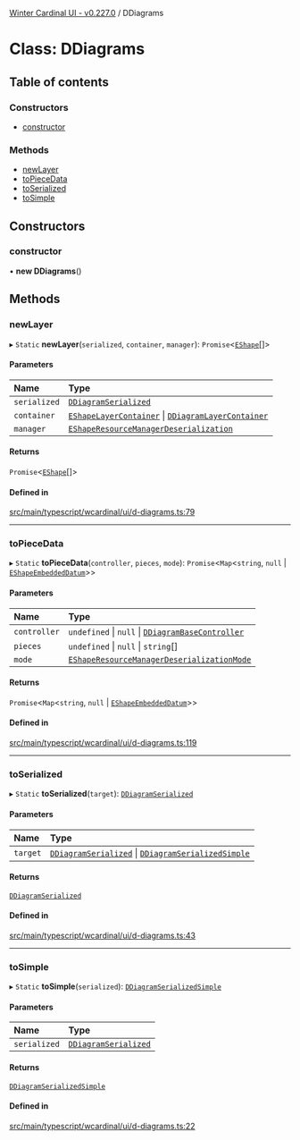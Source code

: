 [Winter Cardinal UI - v0.227.0](../index.md) / DDiagrams

# Class: DDiagrams

## Table of contents

### Constructors

- [constructor](DDiagrams.md#constructor)

### Methods

- [newLayer](DDiagrams.md#newlayer)
- [toPieceData](DDiagrams.md#topiecedata)
- [toSerialized](DDiagrams.md#toserialized)
- [toSimple](DDiagrams.md#tosimple)

## Constructors

### constructor

• **new DDiagrams**()

## Methods

### newLayer

▸ `Static` **newLayer**(`serialized`, `container`, `manager`): `Promise`<[`EShape`](../interfaces/EShape.md)[]\>

#### Parameters

| Name | Type |
| :------ | :------ |
| `serialized` | [`DDiagramSerialized`](../interfaces/DDiagramSerialized.md) |
| `container` | [`EShapeLayerContainer`](../interfaces/EShapeLayerContainer.md) \| [`DDiagramLayerContainer`](DDiagramLayerContainer.md) |
| `manager` | [`EShapeResourceManagerDeserialization`](EShapeResourceManagerDeserialization.md) |

#### Returns

`Promise`<[`EShape`](../interfaces/EShape.md)[]\>

#### Defined in

[src/main/typescript/wcardinal/ui/d-diagrams.ts:79](https://github.com/winter-cardinal/winter-cardinal-ui/blob/v0.227.0/src/main/typescript/wcardinal/ui/d-diagrams.ts#L79)

___

### toPieceData

▸ `Static` **toPieceData**(`controller`, `pieces`, `mode`): `Promise`<`Map`<`string`, ``null`` \| [`EShapeEmbeddedDatum`](EShapeEmbeddedDatum.md)\>\>

#### Parameters

| Name | Type |
| :------ | :------ |
| `controller` | `undefined` \| ``null`` \| [`DDiagramBaseController`](../interfaces/DDiagramBaseController.md) |
| `pieces` | `undefined` \| ``null`` \| `string`[] |
| `mode` | [`EShapeResourceManagerDeserializationMode`](../index.md#eshaperesourcemanagerdeserializationmode-1) |

#### Returns

`Promise`<`Map`<`string`, ``null`` \| [`EShapeEmbeddedDatum`](EShapeEmbeddedDatum.md)\>\>

#### Defined in

[src/main/typescript/wcardinal/ui/d-diagrams.ts:119](https://github.com/winter-cardinal/winter-cardinal-ui/blob/v0.227.0/src/main/typescript/wcardinal/ui/d-diagrams.ts#L119)

___

### toSerialized

▸ `Static` **toSerialized**(`target`): [`DDiagramSerialized`](../interfaces/DDiagramSerialized.md)

#### Parameters

| Name | Type |
| :------ | :------ |
| `target` | [`DDiagramSerialized`](../interfaces/DDiagramSerialized.md) \| [`DDiagramSerializedSimple`](../interfaces/DDiagramSerializedSimple.md) |

#### Returns

[`DDiagramSerialized`](../interfaces/DDiagramSerialized.md)

#### Defined in

[src/main/typescript/wcardinal/ui/d-diagrams.ts:43](https://github.com/winter-cardinal/winter-cardinal-ui/blob/v0.227.0/src/main/typescript/wcardinal/ui/d-diagrams.ts#L43)

___

### toSimple

▸ `Static` **toSimple**(`serialized`): [`DDiagramSerializedSimple`](../interfaces/DDiagramSerializedSimple.md)

#### Parameters

| Name | Type |
| :------ | :------ |
| `serialized` | [`DDiagramSerialized`](../interfaces/DDiagramSerialized.md) |

#### Returns

[`DDiagramSerializedSimple`](../interfaces/DDiagramSerializedSimple.md)

#### Defined in

[src/main/typescript/wcardinal/ui/d-diagrams.ts:22](https://github.com/winter-cardinal/winter-cardinal-ui/blob/v0.227.0/src/main/typescript/wcardinal/ui/d-diagrams.ts#L22)
